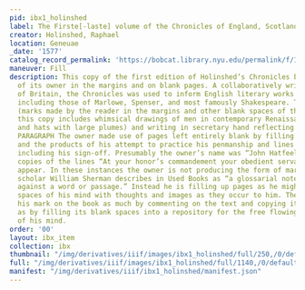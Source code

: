 ```yaml
---
pid: ibx1_holinshed
label: The Firste[-laste] volume of the Chronicles of England, Scotland, and Irelande
creator: Holinshed, Raphael
location: Geneuae
_date: '1577'
catalog_record_permalink: 'https://bobcat.library.nyu.edu/permalink/f/1c17uag/nyu_aleph003271029'
maneuver: Fill
description: This copy of the first edition of Holinshed’s Chronicles bears the marks
  of its owner in the margins and on blank pages. A collaboratively written history
  of Britain, the Chronicles was used to inform English literary works of the Renaissance,
  including those of Marlowe, Spenser, and most famously Shakespeare. The marginalia
  (marks made by the reader in the margins and other blank spaces of the text) throughout
  this copy includes whimsical drawings of men in contemporary Renaissance dress (ruffs
  and hats with large plumes) and writing in secretary hand reflecting on the text.
  PARAGRAPH The owner made use of pages left entirely blank by filling it with doodles
  and the products of his attempt to practice his penmanship and lines in letters,
  including his sign-off. Presumably the owner’s name was “John Hatfeeld,” for two
  copies of the lines “At your honor’s commandement your obedient servant John Hatfeeld”
  appear. In these instances the owner is not producing the form of marginalia that
  scholar William Sherman describes in Used Books as “a glossarial note or commentary
  against a word or passage.” Instead he is filling up pages as he might fill up the
  spaces of his mind with thoughts and images as they occur to him. The owner made
  his mark on the book as much by commenting on the text and copying its characters
  as by filling its blank spaces into a repository for the free flowing materials
  of his mind.
order: '00'
layout: ibx_item
collection: ibx
thumbnail: "/img/derivatives/iiif/images/ibx1_holinshed/full/250,/0/default.jpg"
full: "/img/derivatives/iiif/images/ibx1_holinshed/full/1140,/0/default.jpg"
manifest: "/img/derivatives/iiif/ibx1_holinshed/manifest.json"
---
```

